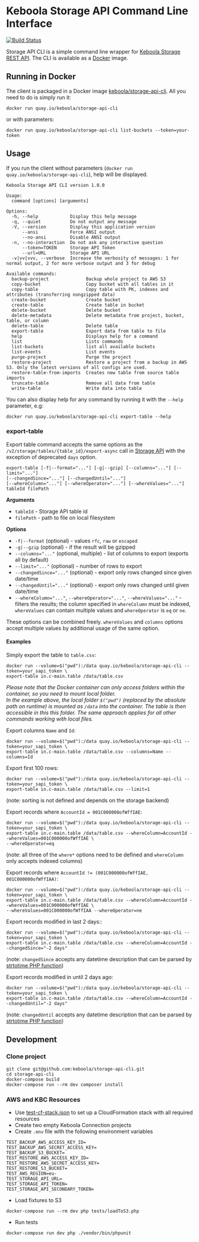 # Keboola Storage API Command Line Interface

[![Build Status](https://travis-ci.org/keboola/storage-api-cli.png?branch=master)](https://travis-ci.org/keboola/storage-api-cli)

Storage API CLI is a simple command line wrapper for [Keboola Storage REST API](http://docs.keboola.apiary.io/). The CLI is available as a [Docker](https://www.docker.com/) image.

## Running in Docker
The client is packaged in a Docker image [keboola/storage-api-cli](https://quay.io/repository/keboola/storage-api-cli). All you need to do is simply run it:

```
docker run quay.io/keboola/storage-api-cli
```

or with parameters:

```
docker run quay.io/keboola/storage-api-cli list-buckets --token=your-token
```

## Usage
If you run the client without parameters (`docker run quay.io/keboola/storage-api-cli`), help will be displayed.

```
Keboola Storage API CLI version 1.0.0

Usage:
  command [options] [arguments]

Options:
  -h, --help            Display this help message
  -q, --quiet           Do not output any message
  -V, --version         Display this application version
      --ansi            Force ANSI output
      --no-ansi         Disable ANSI output
  -n, --no-interaction  Do not ask any interactive question
      --token=TOKEN     Storage API Token
      --url=URL         Storage API URL
  -v|vv|vvv, --verbose  Increase the verbosity of messages: 1 for normal output, 2 for more verbose output and 3 for debug

Available commands:
  backup-project              Backup whole project to AWS S3
  copy-bucket                 Copy bucket with all tables in it
  copy-table                  Copy table with PK, indexes and attributes (transferring nongzipped data)
  create-bucket               Create bucket
  create-table                Create table in bucket
  delete-bucket               Delete bucket
  delete-metadata             Delete metadata from project, bucket, table, or column
  delete-table                Delete table
  export-table                Export data from table to file
  help                        Displays help for a command
  list                        Lists commands
  list-buckets                list all available buckets
  list-events                 List events
  purge-project               Purge the project
  restore-project             Restore a project from a backup in AWS S3. Only the latest versions of all configs are used.
  restore-table-from-imports  Creates new table from source table imports
  truncate-table              Remove all data from table
  write-table                 Write data into table
```

You can also display help for any command by running it with the `--help` parameter, e.g:

```
docker run quay.io/keboola/storage-api-cli export-table --help
```

### export-table

Export table command accepts the same options as the `/v2/storage/tables/{table_id}/export-async` call in [Storage API](http://docs.keboola.apiary.io/#tables) with the exception of deprecated `days` option. 

```
export-table [-f|--format="..."] [-g|--gzip] [--columns="..."] [--limit="..."] 
[--changedSince="..."] [--changedUntil="..."] 
[--whereColumn="..."] [--whereOperator="..."] [--whereValues="..."] 
tableId filePath
```

**Arguments**

 - `tableId` - Storage API table id
 - `filePath` - path to file on local filesystem
 
**Options**

 - `-f|--format` (optional) - values `rfc`, `raw` or `escaped`
 - `-g|--gzip` (optional) - if the result will be gzipped
 - `--columns="..."` (optional, multiple) - list of columns to export (exports all by default)
 - `--limit="..."` (optional) - number of rows to export
 - `--changedSince="..."` (optional) - export only rows changed since given date/time 
 - `--changedUntil="..."` (optional) - export only rows changed until given date/time 
 - `--whereColumn="..."`, `--whereOperator="..."`, `--whereValues="..."` - filters the results; the column specified in `whereColumn` must be indexed, `whereValues` can contain multiple values and `whereOperator` is `eq` or `ne`.
 
These options can be combined freely. `whereValues` and `columns` options accept multiple values by additional usage of the same option.

#### Examples

Simply export the table to `table.csv`:

```
docker run --volume=$("pwd"):/data quay.io/keboola/storage-api-cli --token=your_sapi_token \
export-table in.c-main.table /data/table.csv
```

*Please note that the Docker container can only access folders within the container, so you need to mount local folder.     
In the example above, the local folder `$("pwd")` (replaced by the absolute path on runtime) is mounted as `/data` into the container. 
The table is then accessible in this this folder. The same approach applies for all other commands working with local files.*

Export columns `Name` and `Id`:

```
docker run --volume=$("pwd"):/data quay.io/keboola/storage-api-cli --token=your_sapi_token \
export-table in.c-main.table /data/table.csv --columns=Name --columns=Id
```

Export first 100 rows:

```
docker run --volume=$("pwd"):/data quay.io/keboola/storage-api-cli --token=your_sapi_token \
export-table in.c-main.table /data/table.csv --limit=1
```
(note: sorting is not defined and depends on the storage backend)

Export records where `AccountId = 001C000000ofWffIAE`:

```
docker run --volume=$("pwd"):/data quay.io/keboola/storage-api-cli --token=your_sapi_token \
export-table in.c-main.table /data/table.csv --whereColumn=AccountId --whereValues=001C000000ofWffIAE \
--whereOperator=eq
```
(note: all three of the `where*` options need to be defined and `whereColumn` only accepts indexed columns)

Export records where `AccountId != (001C000000ofWffIAE, 001C000000ofWffIAA)`:

```
docker run --volume=$("pwd"):/data quay.io/keboola/storage-api-cli --token=your_sapi_token \
export-table in.c-main.table /data/table.csv --whereColumn=AccountId --whereValues=001C000000ofWffIAE \
--whereValues=001C000000ofWffIAA --whereOperator=ne
```

Export records modified in last 2 days::

```
docker run --volume=$("pwd"):/data quay.io/keboola/storage-api-cli --token=your_sapi_token \
export-table in.c-main.table /data/table.csv --whereColumn=AccountId --changedSince="-2 days"
```
(note: `changedSince` accepts any datetime description that can be parsed by [strtotime PHP function](http://php.net/manual/en/function.strtotime.php)) 

Export records modified in until 2 days ago:

```
docker run --volume=$("pwd"):/data quay.io/keboola/storage-api-cli --token=your_sapi_token \
export-table in.c-main.table /data/table.csv --whereColumn=AccountId --changedUntil="-2 days"
```
(note: `changedUntil` accepts any datetime description that can be parsed by [strtotime PHP function](http://php.net/manual/en/function.strtotime.php)) 

## Development

### Clone project

```
git clone git@github.com:keboola/storage-api-cli.git
cd storage-api-cli
docker-compose build
docker-compose run --rm dev composer install
```

### AWS and KBC Resources

- Use [test-cf-stack.json](./test-cf-stack.json) to set up a CloudFormation stack with all required resources
- Create two empty Keboola Connection projects 
- Create `.env` file with the following environment variables

```
TEST_BACKUP_AWS_ACCESS_KEY_ID=
TEST_BACKUP_AWS_SECRET_ACCESS_KEY=
TEST_BACKUP_S3_BUCKET=
TEST_RESTORE_AWS_ACCESS_KEY_ID=
TEST_RESTORE_AWS_SECRET_ACCESS_KEY=
TEST_RESTORE_S3_BUCKET=
TEST_AWS_REGION=eu-
TEST_STORAGE_API_URL=
TEST_STORAGE_API_TOKEN=
TEST_STORAGE_API_SECONDARY_TOKEN=

```  

- Load fixtures to S3

```
docker-compose run --rm dev php tests/loadToS3.php
```

- Run tests 

``` 
docker-compose run dev php ./vendor/bin/phpunit
```

